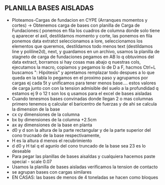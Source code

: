 ## PLANILLA BASES AISLADAS

  -  Ploteamos-Cargas de fundacion en CYPE (Arranques momentos y cortes) -> Obtenemos carga de bases con planilla de Carga de Fundaciones:( ponemos en fila los cuadros de columna donde solo tiene q aparecer el axil, destildamos momento y corte, las ponemos en fila ponemos data extratct seleccionamos a lore, seleccionamos los elementos que queremos, destildamos todo menos text (destildamos line y poliline2d), next, y guardamos en un archivo, usamos la planilla de stagneto de carga de fundaciones pegamos en AB lo q obtuvimos del data extract, borramos si hay cosas mas abajo q nuestras cols, ejecutamos la macro, copiamos y pegamos lo de D a F, hacmos Ctrl+L buscamos ": Hipótesis" y apretamos remplazar todo despues a lo que queda en la tabla lo pegamos en el proximo paso y agrupamos por cargas ej cada 5t y unificamos para tener menos base.... estos valores de carga junto con con la tension admisible del suelo a la profundidad q estamos ej 9 o 12 t son los q usamos para el excel de bases aisladas
 -  Cuando tenesmos bases convinadas donde llegan 2 o mas columnas primero tenemos q calcular el baricentro de fuerzas y de ahi se calcula la dimension de la base
 -  cx cy dimensiones de la columna
 -  bx by dimensiones de la columna +2.5cm
 -  ax ay dimensiones de la base en planta
 - d0 y d son la altura de la parte rectangular y de la parte superior del cono trucnado de la base respectivamente,
 -  H es la altura d menos el recubrimiento
 -  d d0 y H tal q el agunlo del cono truncado de la base sea 23 es lo deseable
 -  Para pegar las planillas de bases aisaldas y cualquiera hacemos paste special - scale 0.07 
 - Usamos la planilla de bases aisladas verificamos la tension de contacto
 - se agrupan bases con cargas similares
 - EN CASAS: las bases de menos de 4 toneladas se hacen como bloques
